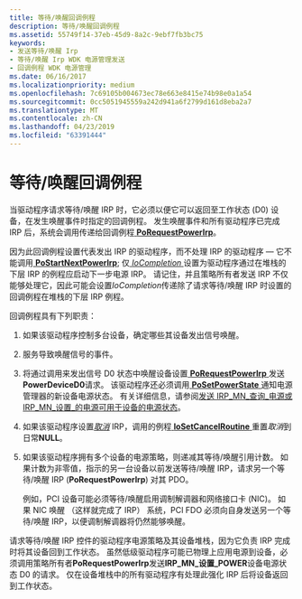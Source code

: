 ```yaml
---
title: 等待/唤醒回调例程
description: 等待/唤醒回调例程
ms.assetid: 55749f14-37eb-45d9-8a2c-9ebf7fb3bc75
keywords:
- 发送等待/唤醒 Irp
- 等待/唤醒 Irp WDK 电源管理发送
- 回调例程 WDK 电源管理
ms.date: 06/16/2017
ms.localizationpriority: medium
ms.openlocfilehash: 7c69105b004673ec78e663e8415e74b98e0a1a54
ms.sourcegitcommit: 0cc5051945559a242d941a6f2799d161d8eba2a7
ms.translationtype: MT
ms.contentlocale: zh-CN
ms.lasthandoff: 04/23/2019
ms.locfileid: "63391444"
---
```

# <a name="waitwake-callback-routines"></a>等待/唤醒回调例程





当驱动程序请求等待/唤醒 IRP 时，它必须以便它可以返回至工作状态 (D0) 设备，在发生唤醒事件时指定的回调例程。 发生唤醒事件和所有驱动程序已完成 IRP 后，系统会调用传递给回调例程[ **PoRequestPowerIrp**](https://msdn.microsoft.com/library/windows/hardware/ff559734)。

因为此回调例程设置代表发出 IRP 的驱动程序，而不处理 IRP 的驱动程序 — 它不能调用[ **PoStartNextPowerIrp**](https://msdn.microsoft.com/library/windows/hardware/ff559776); 仅[ *IoCompletion* ](https://msdn.microsoft.com/library/windows/hardware/ff548354)设置为驱动程序通过在堆栈的下层 IRP 的例程应启动下一步电源 IRP。 请记住，并且策略所有者发送 IRP 不仅能够处理它，因此可能会设置*IoCompletion*传递除了请求等待/唤醒 IRP 时设置的回调例程在堆栈的下层 IRP 例程。

回调例程具有下列职责：

1.  如果该驱动程序控制多台设备，确定哪些其设备发出信号唤醒。

2.  服务导致唤醒信号的事件。

3.  将通过调用来发出信号 D0 状态中唤醒设备设置[ **PoRequestPowerIrp** ](https://msdn.microsoft.com/library/windows/hardware/ff559734)发送**PowerDeviceD0**请求。 该驱动程序还必须调用[ **PoSetPowerState** ](https://msdn.microsoft.com/library/windows/hardware/ff559765)通知电源管理器的新设备电源状态。 有关详细信息，请参阅[发送 IRP\_MN\_查询\_电源或 IRP\_MN\_设置\_的电源可用于设备的电源状态](sending-irp-mn-query-power-or-irp-mn-set-power-for-device-power-states.md)。

4.  如果该驱动程序设置[*取消*](https://msdn.microsoft.com/library/windows/hardware/ff540742) IRP，调用的例程[ **IoSetCancelRoutine** ](https://msdn.microsoft.com/library/windows/hardware/ff549674)重置*取消*到日常**NULL**。

5.  如果该驱动程序拥有多个设备的电源策略，则递减其等待/唤醒引用计数。 如果计数为非零值，指示的另一台设备以前发送等待/唤醒 IRP，请求另一个等待/唤醒 IRP (**PoRequestPowerIrp**) 对其 PDO。

    例如，PCI 设备可能必须等待/唤醒启用调制解调器和网络接口卡 (NIC)。 如果 NIC 唤醒 （这样就完成了 IRP） 系统，PCI FDO 必须向自身发送另一个等待/唤醒 IRP，以便调制解调器将仍然能够唤醒。

请求等待/唤醒 IRP 控件的驱动程序电源策略及其设备堆栈，因为它负责 IRP 完成时将其设备回到工作状态。 虽然低级驱动程序可能已物理上应用电源到设备，必须调用策略所有者**PoRequestPowerIrp**发送**IRP\_MN\_设置\_POWER**设备电源状态 D0 的请求。 仅在设备堆栈中的所有驱动程序有处理此强化 IRP 后将设备返回到工作状态。

 

 




